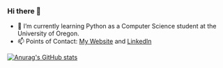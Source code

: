 ### Hi there 👋
- 🌱 I’m currently learning Python as a Computer Science student at the University of Oregon.
- 📫 Points of Contact: <a href="https://www.bdeweesevans.com" target="_blank" rel="noopener noreferrer">My Website</a> and <a href="https://linkedin.com/in/bdeweesevans" target="_blank" rel="noopener noreferrer">LinkedIn</a>

[![Anurag's GitHub stats](https://github-readme-stats.vercel.app/api?username=bdeweesevans)](https://github.com/anuraghazra/github-readme-stats)
